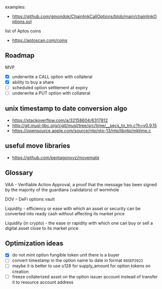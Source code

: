 examples:
- https://github.com/gmondok/ChainlinkCallOptions/blob/main/chainlinkOptions.sol

list of Aptos coins
- https://aptoscan.com/coins

## Roadmap

MVP

- [x] underwrite a CALL option with collateral
- [x] ability to buy a share
- [ ] scheduled option settlement at expiry
- [ ] underwrite a PUT option with collateral

## unix timestamp to date conversion algo

- https://stackoverflow.com/a/32158604/6317812
- http://git.musl-libc.org/cgit/musl/tree/src/time/__secs_to_tm.c?h=v0.9.15
- https://opensource.apple.com/source/ntp/ntp-13/ntp/libntp/mktime.c

## useful move libraries

- https://github.com/pentagonxyz/movemate

## Glossary

VAA - Verifiable Action Approval, a proof that the message has been signed by the majority of the guardians (validators) of wormhole

DOV – DeFi options vault

Liquidity - efficiency or ease with which an asset or security can be converted into ready cash without affecting its market price

Liquidity (in crypto) - the ease or rapidity with which one can buy or sell a digital asset close to its market price

## Optimization ideas

- [x] do not mint option fungible token unit there is a buyer
- [ ] convert timestamp in the option name to date in format `08SEP2023`
- [ ] maybe it is better to use u128 for supply_amount for option tokens on creation
- [ ] freeze collaterized asset on the option issuer account instead of transfer it to resource account address
